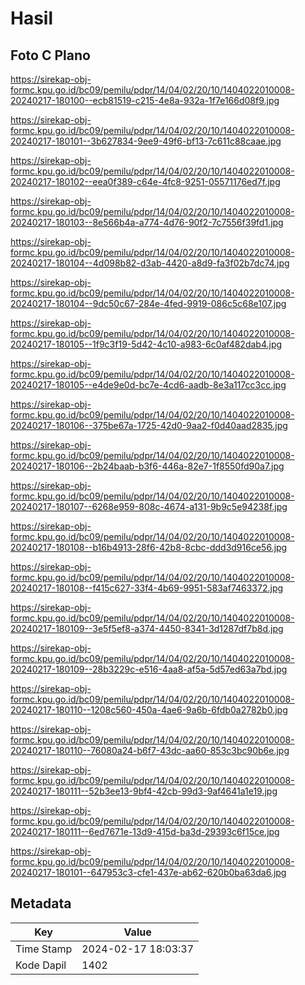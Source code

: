 # Hasil

## Foto C Plano

https://sirekap-obj-formc.kpu.go.id/bc09/pemilu/pdpr/14/04/02/20/10/1404022010008-20240217-180100--ecb81519-c215-4e8a-932a-1f7e166d08f9.jpg

https://sirekap-obj-formc.kpu.go.id/bc09/pemilu/pdpr/14/04/02/20/10/1404022010008-20240217-180101--3b627834-9ee9-49f6-bf13-7c611c88caae.jpg

https://sirekap-obj-formc.kpu.go.id/bc09/pemilu/pdpr/14/04/02/20/10/1404022010008-20240217-180102--eea0f389-c64e-4fc8-9251-05571176ed7f.jpg

https://sirekap-obj-formc.kpu.go.id/bc09/pemilu/pdpr/14/04/02/20/10/1404022010008-20240217-180103--8e566b4a-a774-4d76-90f2-7c7556f39fd1.jpg

https://sirekap-obj-formc.kpu.go.id/bc09/pemilu/pdpr/14/04/02/20/10/1404022010008-20240217-180104--4d098b82-d3ab-4420-a8d9-fa3f02b7dc74.jpg

https://sirekap-obj-formc.kpu.go.id/bc09/pemilu/pdpr/14/04/02/20/10/1404022010008-20240217-180104--9dc50c67-284e-4fed-9919-086c5c68e107.jpg

https://sirekap-obj-formc.kpu.go.id/bc09/pemilu/pdpr/14/04/02/20/10/1404022010008-20240217-180105--1f9c3f19-5d42-4c10-a983-6c0af482dab4.jpg

https://sirekap-obj-formc.kpu.go.id/bc09/pemilu/pdpr/14/04/02/20/10/1404022010008-20240217-180105--e4de9e0d-bc7e-4cd6-aadb-8e3a117cc3cc.jpg

https://sirekap-obj-formc.kpu.go.id/bc09/pemilu/pdpr/14/04/02/20/10/1404022010008-20240217-180106--375be67a-1725-42d0-9aa2-f0d40aad2835.jpg

https://sirekap-obj-formc.kpu.go.id/bc09/pemilu/pdpr/14/04/02/20/10/1404022010008-20240217-180106--2b24baab-b3f6-446a-82e7-1f8550fd90a7.jpg

https://sirekap-obj-formc.kpu.go.id/bc09/pemilu/pdpr/14/04/02/20/10/1404022010008-20240217-180107--6268e959-808c-4674-a131-9b9c5e94238f.jpg

https://sirekap-obj-formc.kpu.go.id/bc09/pemilu/pdpr/14/04/02/20/10/1404022010008-20240217-180108--b16b4913-28f6-42b8-8cbc-ddd3d916ce56.jpg

https://sirekap-obj-formc.kpu.go.id/bc09/pemilu/pdpr/14/04/02/20/10/1404022010008-20240217-180108--f415c627-33f4-4b69-9951-583af7463372.jpg

https://sirekap-obj-formc.kpu.go.id/bc09/pemilu/pdpr/14/04/02/20/10/1404022010008-20240217-180109--3e5f5ef8-a374-4450-8341-3d1287df7b8d.jpg

https://sirekap-obj-formc.kpu.go.id/bc09/pemilu/pdpr/14/04/02/20/10/1404022010008-20240217-180109--28b3229c-e516-4aa8-af5a-5d57ed63a7bd.jpg

https://sirekap-obj-formc.kpu.go.id/bc09/pemilu/pdpr/14/04/02/20/10/1404022010008-20240217-180110--1208c560-450a-4ae6-9a6b-6fdb0a2782b0.jpg

https://sirekap-obj-formc.kpu.go.id/bc09/pemilu/pdpr/14/04/02/20/10/1404022010008-20240217-180110--76080a24-b6f7-43dc-aa60-853c3bc90b6e.jpg

https://sirekap-obj-formc.kpu.go.id/bc09/pemilu/pdpr/14/04/02/20/10/1404022010008-20240217-180111--52b3ee13-9bf4-42cb-99d3-9af4641a1e19.jpg

https://sirekap-obj-formc.kpu.go.id/bc09/pemilu/pdpr/14/04/02/20/10/1404022010008-20240217-180111--6ed7671e-13d9-415d-ba3d-29393c6f15ce.jpg

https://sirekap-obj-formc.kpu.go.id/bc09/pemilu/pdpr/14/04/02/20/10/1404022010008-20240217-180101--647953c3-cfe1-437e-ab62-620b0ba63da6.jpg


## Metadata

| Key        | Value               |
| ---------- | ------------------- |
| Time Stamp | 2024-02-17 18:03:37 |
| Kode Dapil | 1402                |



